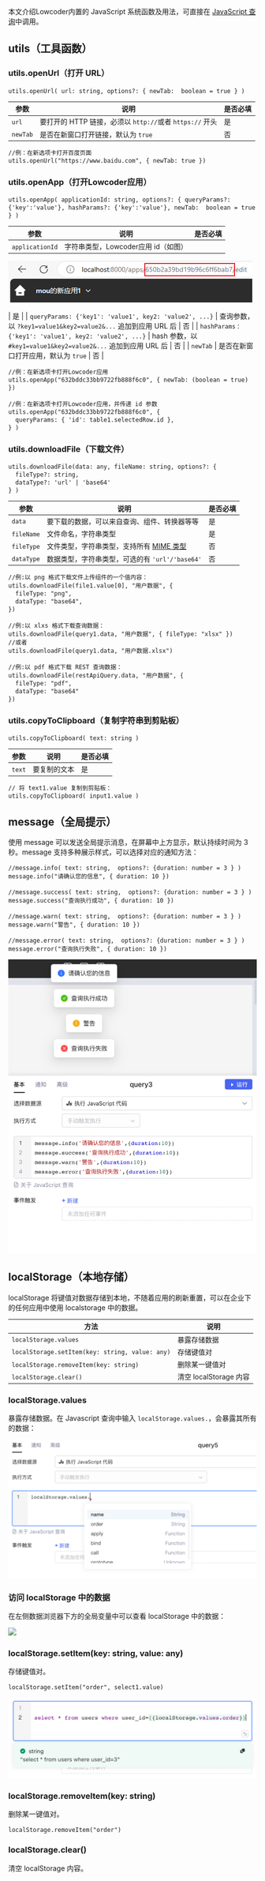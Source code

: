 本文介绍Lowcoder内置的 JavaScript 系统函数及用法，可直接在 [JavaScript 查询](javascript-query.md)中调用。

## utils（工具函数）

### utils.openUrl（打开 URL）

```
utils.openUrl( url: string, options?: { newTab:  boolean = true } )
```

| **参数** | **说明** | **是否必填** |
| --- | --- | --- |
| `url` | 要打开的 HTTP 链接，必须以 `http://`或者 `https://` 开头 | 是 |
| `newTab` | 是否在新窗口打开链接，默认为 `true` | 否 |

```
//例：在新选项卡打开百度页面
utils.openUrl("https://www.baidu.com", { newTab: true })
```

### utils.openApp（打开Lowcoder应用）

```
utils.openApp( applicationId: string, options?: { queryParams?: {'key':'value'}, hashParams?: {'key':'value'}, newTab:  boolean = true } )
```

| **参数** | **说明** | **是否必填** |
| --- | --- | --- |
| `applicationId` | 字符串类型，Lowcoder应用 id（如图）
![](../assets/b1.png)

 | 是 |
| `queryParams: {'key1': 'value1', key2: 'value2', ...}` | 查询参数，以 `?key1=value1&key2=value2&...` 追加到应用 URL 后 | 否 |
| `hashParams：{'key1': 'value1', key2: 'value2', ...}` | hash 参数，以 `#key1=value1&key2=value2&...` 追加到应用 URL 后 | 否 |
| `newTab` | 是否在新窗口打开应用，默认为 `true` | 否 |

```
//例：在新选项卡打开Lowcoder应用
utils.openApp("632bddc33bb9722fb888f6c0", { newTab: (boolean = true) })

//例：在新选项卡打开Lowcoder应用，并传递 id 参数
utils.openApp("632bddc33bb9722fb888f6c0", {
  queryParams: { 'id': table1.selectedRow.id },
} )
```

### utils.downloadFile（下载文件）

```
utils.downloadFile(data: any, fileName: string, options?: {
  fileType?: string, 
  dataType?: 'url' | 'base64'
} )
```

| **参数** | **说明** | **是否必填** |
| --- | --- | --- |
| `data` | 要下载的数据，可以来自查询、组件、转换器等等 | 是 |
| `fileName` | 文件命名，字符串类型 | 是 |
| `fileType` | 文件类型，字符串类型，支持所有 [MIME 类型](https://developer.mozilla.org/zh-CN/docs/Web/HTTP/Basics_of_HTTP/MIME_types/Common_types) | 否 |
| `dataType` | 数据类型，字符串类型，可选的有 `'url'/'base64'` | 否 |

```
//例:以 png 格式下载文件上传组件的一个值内容：
utils.downloadFile(file1.value[0], "用户数据", {
  fileType: "png",
  dataType: "base64",
})

//例:以 xlxs 格式下载查询数据：
utils.downloadFile(query1.data, "用户数据", { fileType: "xlsx" })
//或者
utils.downloadFile(query1.data, "用户数据.xlsx")

//例:以 pdf 格式下载 REST 查询数据：
utils.downloadFile(restApiQuery.data, "用户数据", {
  fileType: "pdf",
  dataType: "base64"
})
```

### utils.copyToClipboard（复制字符串到剪贴板）

```
utils.copyToClipboard( text: string )
```

| **参数** | **说明** | **是否必填** |
| --- | --- | --- |
| `text` | 要复制的文本 | 是 |

```
// 将 text1.value 复制到剪贴板：
utils.copyToClipboard( input1.value )
```

## message（全局提示）

使用 message 可以发送全局提示消息，在屏幕中上方显示，默认持续时间为 3 秒。message 支持多种展示样式，可以选择对应的通知方法：

```
//message.info( text: string,  options?: {duration: number = 3 } )
message.info("请确认您的信息", { duration: 10 })

//message.success( text: string,  options?: {duration: number = 3 } )
message.success("查询执行成功", { duration: 10 })

//message.warn( text: string,  options?: {duration: number = 3 } )
message.warn("警告", { duration: 10 })

//message.error( text: string,  options?: {duration: number = 3 } )
message.error("查询执行失败", { duration: 10 })
```

![](../assets/b2.png)

## localStorage（本地存储）

localStorage 将键值对数据存储到本地，不随着应用的刷新重置，可以在企业下的任何应用中使用 localstorage 中的数据。

| **方法** | **说明** |
| --- | --- |
| `localStorage.values` | 暴露存储数据 |
| `localStorage.setItem(key: string, value: any)` | 存储键值对 |
| `localStorage.removeItem(key: string)` | 删除某一键值对 |
| `localStorage.clear()` | 清空 localStorage 内容 |

### localStorage.values

暴露存储数据。在 Javascript 查询中输入 `localStorage.values.`，会暴露其所有的数据：

![](../assets/b3.png)

### 访问 localStorage 中的数据

在左侧数据浏览器下方的全局变量中可以查看 localStorage 中的数据：

![](../assets/localstorage.png)

### localStorage.setItem(key: string, value: any)

存储键值对。

```
localStorage.setItem("order", select1.value)
```

![](../assets/b4.png)

### localStorage.removeItem(key: string)

删除某一键值对。

```
localStorage.removeItem("order")
```

### localStorage.clear()

清空 localStorage 内容。